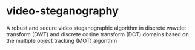 # video-steganography
 A robust and secure video steganographic algorithm in discrete wavelet transform (DWT) and discrete cosine transform (DCT) domains based on the multiple object tracking (MOT) algorithm
